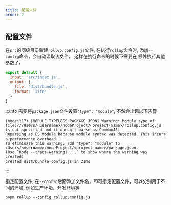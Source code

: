 ```yaml
---
title: 配置文件
order: 2
---
```


## 配置文件

在`src`的同级目录新建`rollup.config.js`文件, 在执行`rollup`命令时, 添加`--config`命令，会自动读取该文件， 这样在执行命令的时候不需要在
额外执行其他参数了。

```javascript
export default {
  input: 'src/index.js',
  output: {
    file: 'dist/bundle.js',
    format: 'iife'
  }
}
```

:::info
需要将`package.json`文件设置`"type": "module"`, 不然会出现以下告警

```shell
(node:117) [MODULE_TYPELESS_PACKAGE_JSON] Warning: Module type of file:///Users/<username>/nodeProject/<project-name>/rollup.config.js is not specified and it doesn't parse as CommonJS.
Reparsing as ES module because module syntax was detected. This incurs a performance overhead.
To eliminate this warning, add "type": "module" to /Users/<username>/nodeProject/<project-name>/package.json.
(Use `node --trace-warnings ...` to show where the warning was created)
created dist/bundle-config.js in 21ms
```
:::

指定配置文件, 在`--config`后面添加文件名，即可指定配置文件，可以分别用于不同的环境, 例如生产环境、开发环境等

```shell
pnpm rollup --config rollup.config.js
```
